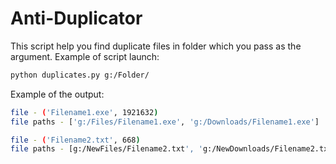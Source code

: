 # Anti-Duplicator

This script help you find duplicate files in folder which you pass as the argument. 
Example of script launch:
```bash
python duplicates.py g:/Folder/
```

Example of the output:
```bash                            
file - ('Filename1.exe', 1921632)
file paths - ['g:/Files/Filename1.exe', 'g:/Downloads/Filename1.exe']

file - ('Filename2.txt', 668)
file paths - [g:/NewFiles/Filename2.txt', 'g:/NewDownloads/Filename2.txt']
```
